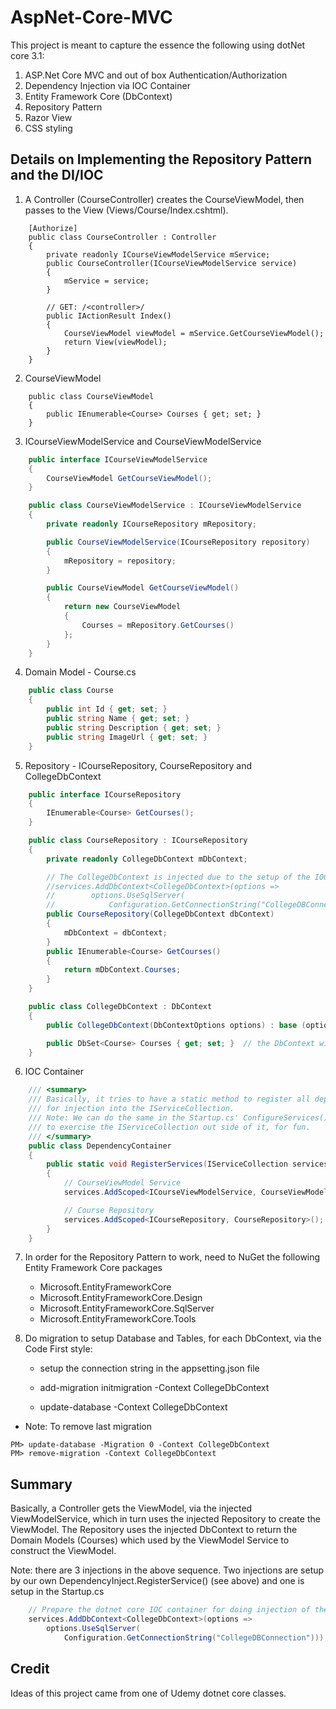 # AspNet-Core-MVC

This project is meant to capture the essence the following using dotNet core 3.1: 

1. ASP.Net Core MVC and out of box Authentication/Authorization
2. Dependency Injection via IOC Container
3. Entity Framework Core (DbContext)
4. Repository Pattern
5. Razor View
6. CSS styling

## Details on Implementing the Repository Pattern and the DI/IOC

1. A Controller (CourseController) creates the CourseViewModel, then passes to the View (Views/Course/Index.cshtml).

```aspx-csharp
    [Authorize]
    public class CourseController : Controller
    {
        private readonly ICourseViewModelService mService;
        public CourseController(ICourseViewModelService service)
        {
            mService = service;
        }

        // GET: /<controller>/
        public IActionResult Index()
        {
            CourseViewModel viewModel = mService.GetCourseViewModel();
            return View(viewModel);
        }
    }
```

2. CourseViewModel

```aspx-csharp
    public class CourseViewModel
    {
        public IEnumerable<Course> Courses { get; set; }
    }
```

3. ICourseViewModelService and CourseViewModelService 

```csharp
    public interface ICourseViewModelService
    {
        CourseViewModel GetCourseViewModel();
    }
```

```csharp
    public class CourseViewModelService : ICourseViewModelService
    {
        private readonly ICourseRepository mRepository;

        public CourseViewModelService(ICourseRepository repository)
        {
            mRepository = repository;
        }

        public CourseViewModel GetCourseViewModel()
        {
            return new CourseViewModel
            {
                Courses = mRepository.GetCourses()
            };
        }
    }
```

4. Domain Model - Course.cs

```csharp
    public class Course
    {
        public int Id { get; set; }
        public string Name { get; set; }
        public string Description { get; set; }
        public string ImageUrl { get; set; }
    }
```

5. Repository - ICourseRepository, CourseRepository and CollegeDbContext

```csharp
    public interface ICourseRepository
    {
        IEnumerable<Course> GetCourses();
    }
```

```csharp
    public class CourseRepository : ICourseRepository
    {
        private readonly CollegeDbContext mDbContext;

        // The CollegeDbContext is injected due to the setup of the IOC container in Startup.cs:
        //services.AddDbContext<CollegeDbContext>(options =>
        //        options.UseSqlServer(
        //            Configuration.GetConnectionString("CollegeDBConnection")));
        public CourseRepository(CollegeDbContext dbContext)
        {
            mDbContext = dbContext;
        }
        public IEnumerable<Course> GetCourses()
        {
            return mDbContext.Courses;
        }
    }
```

```csharp
    public class CollegeDbContext : DbContext
    {
        public CollegeDbContext(DbContextOptions options) : base (options) { }

        public DbSet<Course> Courses { get; set; }  // the DbContext will retrieve course(s) in the Courses table
    }
```

6. IOC Container

```csharp
    /// <summary>
    /// Basically, it tries to have a static method to register all dependencies
    /// for injection into the IServiceCollection.
    /// Note: We can do the same in the Startup.cs' ConfigureServices(), but just
    /// to exercise the IServiceCollection out side of it, for fun.
    /// </summary>
    public class DependencyContainer
    {
        public static void RegisterServices(IServiceCollection services)
        {
            // CourseViewModel Service 
            services.AddScoped<ICourseViewModelService, CourseViewModelService>();

            // Course Repository
            services.AddScoped<ICourseRepository, CourseRepository>();
        }
    }
```

7. In order for the Repository Pattern to work, need to NuGet the following Entity Framework Core packages

    - Microsoft.EntityFrameworkCore
    - Microsoft.EntityFrameworkCore.Design
    - Microsoft.EntityFrameworkCore.SqlServer
    - Microsoft.EntityFrameworkCore.Tools

8. Do migration to setup Database and Tables, for each DbContext, via the Code First style:

    - setup the connection string in the appsetting.json file

    - add-migration initmigration -Context CollegeDbContext
    - update-database -Context CollegeDbContext

- Note: To remove last migration

```iecst
PM> update-database -Migration 0 -Context CollegeDbContext
PM> remove-migration -Context CollegeDbContext
```

## Summary

Basically, a Controller gets the ViewModel, via the injected ViewModelService, which in turn uses the injected Repository to create the ViewModel. The Repository uses the injected DbContext to return the Domain Models (Courses) which used by the ViewModel Service to construct the ViewModel.

Note: there are 3 injections in the above sequence. Two injections are setup by our own DependencyInject.RegisterService() (see above) and one is setup in the Startup.cs

```csharp
    // Prepare the dotnet core IOC container for doing injection of the DbContext
    services.AddDbContext<CollegeDbContext>(options =>
        options.UseSqlServer(
            Configuration.GetConnectionString("CollegeDBConnection")));
```

## Credit

Ideas of this project came from one of Udemy dotnet core classes.

